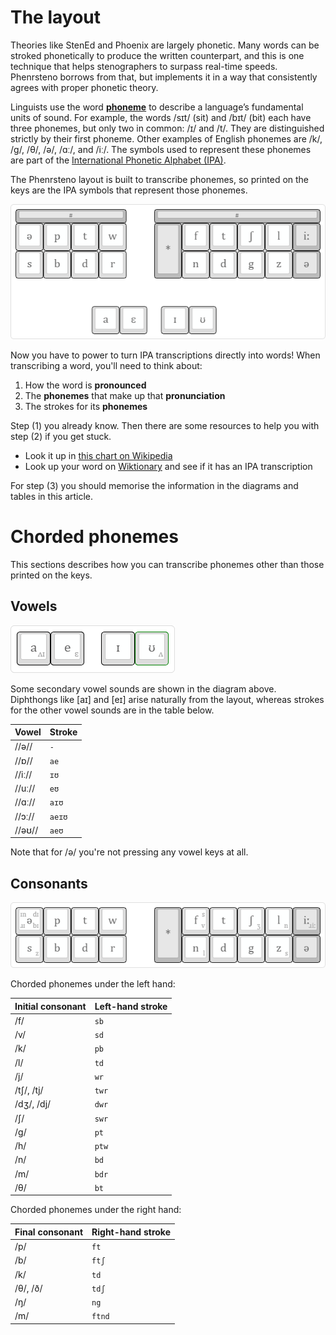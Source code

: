 # The layout

Theories like StenEd and Phoenix are largely phonetic. Many words can be stroked phonetically to produce the written counterpart, and this is one technique that helps stenographers to surpass real-time speeds. Phenrsteno borrows from that, but implements it in a way that consistently agrees with proper phonetic theory.

Linguists use the word **[phoneme](https://en.wikipedia.org/wiki/Phoneme)** to describe a language’s fundamental units of sound. For example, the words /sɪt/ (sit) and /bɪt/ (bit) each have three phonemes, but only two in common: /ɪ/ and /t/. They are distinguished strictly by their first phoneme. Other examples of English phonemes are /k/, /g/, /θ/, /ə/, /ɑː/, and /iː/. The symbols used to represent these phonemes are part of the [International Phonetic Alphabet (IPA)](https://en.wikipedia.org/wiki/International_Phonetic_Alphabet).

The Phenrsteno layout is built to transcribe phonemes, so printed on the keys are the IPA symbols that represent those phonemes.

![phenrsteno layout](./wiki/png/layout-simple.png)

<!-- Replace this diagram with a simplified one for learners -->

Now you have to power to turn IPA transcriptions directly into words! When transcribing a word, you'll need to think about:

1. How the word is **pronounced**
2. The **phonemes** that make up that **pronunciation**
3. The strokes for its **phonemes**

Step (1) you already know. Then there are some resources to help you with step (2) if you get stuck.

- Look it up in [this chart on Wikipedia](https://en.wikipedia.org/wiki/International_Phonetic_Alphabet_chart#Vowels)
- Look up your word on [Wiktionary](https://en.wiktionary.org/wiki/Wiktionary:Main_Page) and see if it has an IPA transcription

For step (3) you should memorise the information in the diagrams and tables in this article.

# Chorded phonemes

This sections describes how you can transcribe phonemes other than those printed on the keys.

## Vowels

![phenrsteno layout](./wiki/png/layout-vowels.png)

Some secondary vowel sounds are shown in the diagram above. Diphthongs like \[aɪ\] and \[eɪ\] arise naturally from the layout, whereas strokes for the other vowel sounds are in the table below.

| Vowel  | Stroke |
| :----- | :----- |
| //ə//  | `-`    |
| //ɒ//  | `ae`   |
| //iː// | `ɪʊ`   |
| //uː// | `eʊ`   |
| //ɑː// | `aɪʊ`  |
| //ɔː// | `aeɪʊ` |
| //əʊ// | `aeʊ`  |

Note that for /ə/ you're not pressing any vowel keys at all.

## Consonants

![phenrsteno layout](./wiki/png/layout-consonants.png)

Chorded phonemes under the left hand:

| Initial consonant | Left-hand stroke |
| :---------------- | :--------------- |
| /f/             | `sb`             |
| /v/             | `sd`             |
| /k/             | `pb`             |
| /l/             | `td`             |
| /j/             | `wr`             |
| /tʃ/, /tj/      | `twr`            |
| /dʒ/, /dj/      | `dwr`            |
| /ʃ/             | `swr`            |
| /g/             | `pt`             |
| /h/             | `ptw`            |
| /n/             | `bd`             |
| /m/             | `bdr`            |
| /θ/             | `bt`             |

Chorded phonemes under the right hand:

| Final consonant | Right-hand stroke |
| :-------------- | :---------------- |
| /p/             | `ft`              |
| /b/             | `ftʃ`             |
| /k/             | `td`              |
| /θ/, /ð/        | `tdʃ`             |
| /ŋ/             | `ng`              |
| /m/             | `ftnd`            |
